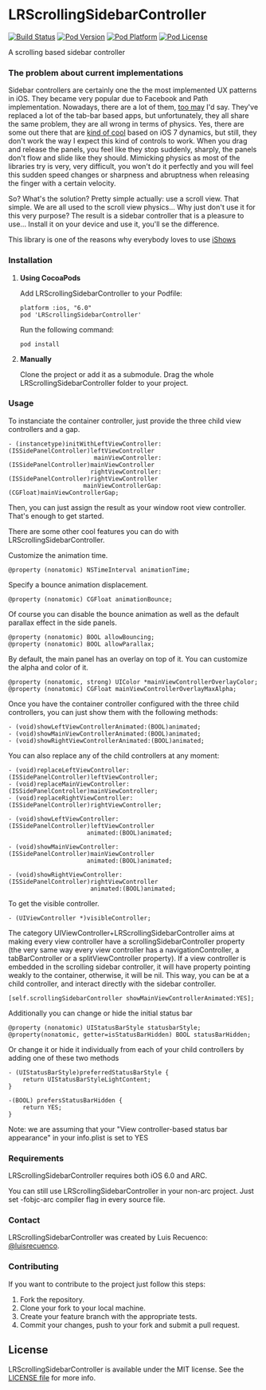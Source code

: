 LRScrollingSidebarController
============================

[![Build Status](http://img.shields.io/travis/luisrecuenco/LRScrollingSidebarController/master.svg?style=flat)](https://travis-ci.org/luisrecuenco/LRScrollingSidebarController)
[![Pod Version](http://img.shields.io/cocoapods/v/LRScrollingSidebarController.svg?style=flat)](http://cocoadocs.org/docsets/LRScrollingSidebarController/)
[![Pod Platform](http://img.shields.io/cocoapods/p/LRScrollingSidebarController.svg?style=flat)](http://cocoadocs.org/docsets/LRScrollingSidebarController/)
[![Pod License](http://img.shields.io/cocoapods/l/LRScrollingSidebarController.svg?style=flat)](https://www.apache.org/licenses/LICENSE-2.0.html)

A scrolling based sidebar controller

### The problem about current implementations

Sidebar controllers are certainly one the the most implemented UX patterns in iOS. They became very popular due to Facebook and Path implementation. Nowadays, there are a lot of them, [too may](http://bitly.com/bundles/o_27ukkruo5l/1) I'd say. They've replaced a lot of the tab-bar based apps, but unfortunately, they all share the same problem, they are all wrong in terms of physics. Yes, there are some out there that are [kind of cool](https://github.com/monospacecollective/MSDynamicsDrawerViewController/) based on iOS 7 dynamics, but still, they don't work the way I expect this kind of controls to work. When you drag and release the panels, you feel like they stop suddenly, sharply, the panels don't flow and slide like they should. Mimicking physics as most of the libraries try is very, very difficult, you won't do it perfectly and you will feel this sudden speed changes or sharpness and abruptness when releasing the finger with a certain velocity.

So? What's the solution? Pretty simple actually: use a scroll view. That simple. We are all used to the scroll view physics... Why just don't use it for this very purpose? The result is a sidebar controller that is a pleasure to use... Install it on your device and use it, you'll se the difference.

This library is one of the reasons why everybody loves to use [iShows](http://ishowsapp.com/)

### Installation

1. **Using CocoaPods**

   Add LRScrollingSidebarController to your Podfile:

   ```
   platform :ios, "6.0"
   pod 'LRScrollingSidebarController'
   ```

   Run the following command:

   ```
   pod install
   ```

2. **Manually**

   Clone the project or add it as a submodule. Drag the whole LRScrollingSidebarController folder to your project.

### Usage

To instanciate the container controller, just provide the three child view controllers and a gap.

```
- (instancetype)initWithLeftViewController:(ISSidePanelController)leftViewController
                        mainViewController:(ISSidePanelController)mainViewController
                       rightViewController:(ISSidePanelController)rightViewController
                     mainViewControllerGap:(CGFloat)mainViewControllerGap;
```

Then, you can just assign the result as your window root view controller. That's enough to get started.

There are some other cool features you can do with LRScrollingSidebarController.

Customize the animation time.

```
@property (nonatomic) NSTimeInterval animationTime;
```

Specify a bounce animation displacement.

```
@property (nonatomic) CGFloat animationBounce;
```

Of course you can disable the bounce animation as well as the default parallax effect in the side panels.

```
@property (nonatomic) BOOL allowBouncing;
@property (nonatomic) BOOL allowParallax;
```

By default, the main panel has an overlay on top of it. You can customize the alpha and color of it.

```
@property (nonatomic, strong) UIColor *mainViewControllerOverlayColor;
@property (nonatomic) CGFloat mainViewControllerOverlayMaxAlpha;
```

Once you have the container controller configured with the three child controllers, you can just show them with the following methods:

```
- (void)showLeftViewControllerAnimated:(BOOL)animated;
- (void)showMainViewControllerAnimated:(BOOL)animated;
- (void)showRightViewControllerAnimated:(BOOL)animated;
```

You can also replace any of the child controllers at any moment:

```
- (void)replaceLeftViewController:(ISSidePanelController)leftViewController;
- (void)replaceMainViewController:(ISSidePanelController)mainViewController;
- (void)replaceRightViewController:(ISSidePanelController)rightViewController;

- (void)showLeftViewController:(ISSidePanelController)leftViewController
                      animated:(BOOL)animated;

- (void)showMainViewController:(ISSidePanelController)mainViewController
                      animated:(BOOL)animated;

- (void)showRightViewController:(ISSidePanelController)rightViewController
                       animated:(BOOL)animated;
```

To get the visible controller.

```
- (UIViewController *)visibleController;
```

The category UIViewController+LRScrollingSidebarController aims at making every view controller have a scrollingSidebarController property (the very same way every view controller has a navigationController, a tabBarController or a splitViewController property). If a view controller is embedded in the scrolling sidebar controller, it will have property pointing weakly to the container, otherwise, it will be nil. This way, you can be at a child controller, and interact directly with the sidebar controller.

```
[self.scrollingSidebarController showMainViewControllerAnimated:YES];
```
Additionally you can change or hide the initial status bar

```
@property (nonatomic) UIStatusBarStyle statusbarStyle;
@property(nonatomic, getter=isStatusBarHidden) BOOL statusBarHidden;
```
Or change it or hide it individually from each of your child controllers by adding one of these two methods

```
- (UIStatusBarStyle)preferredStatusBarStyle {
    return UIStatusBarStyleLightContent;
}

-(BOOL) prefersStatusBarHidden {
    return YES;
}
```
Note: we are assuming that your "View controller-based status bar appearance" in your info.plist is set to YES

### Requirements

LRScrollingSidebarController requires both iOS 6.0 and ARC.

You can still use LRScrollingSidebarController in your non-arc project. Just set -fobjc-arc compiler flag in every source file.

### Contact

LRScrollingSidebarController was created by Luis Recuenco: [@luisrecuenco](https://twitter.com/luisrecuenco).

### Contributing

If you want to contribute to the project just follow this steps:

1. Fork the repository.
2. Clone your fork to your local machine.
3. Create your feature branch with the appropriate tests.
4. Commit your changes, push to your fork and submit a pull request.

## License

LRScrollingSidebarController is available under the MIT license. See the [LICENSE file](https://github.com/luisrecuenco/LRScrollingSidebarController/blob/master/LICENSE) for more info.
